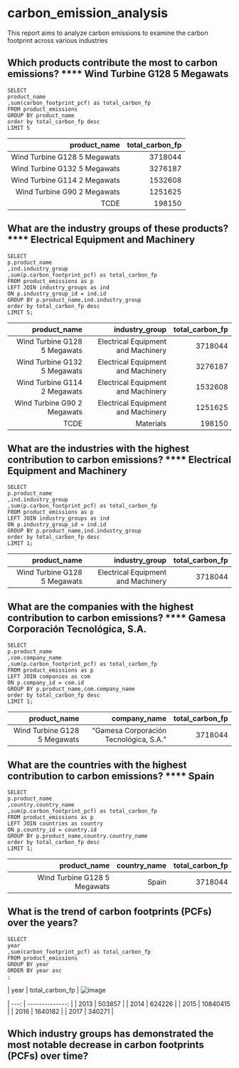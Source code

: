 # carbon_emission_analysis
This report aims to analyze carbon emissions to examine the carbon footprint across various industries

## Which products contribute the most to carbon emissions? **** Wind Turbine G128 5 Megawats
    SELECT 
    product_name
    ,sum(carbon_footprint_pcf) as total_carbon_fp
    FROM product_emissions
    GROUP BY product_name
    order by total_carbon_fp desc
    LIMIT 5

| product_name                 | total_carbon_fp | 
| ---------------------------: | --------------: | 
| Wind Turbine G128 5 Megawats | 3718044         | 
| Wind Turbine G132 5 Megawats | 3276187         | 
| Wind Turbine G114 2 Megawats | 1532608         | 
| Wind Turbine G90 2 Megawats  | 1251625         | 
| TCDE                         | 198150          | 


    

## What are the industry groups of these products? **** Electrical Equipment and Machinery
    SELECT 
    p.product_name
    ,ind.industry_group
    ,sum(p.carbon_footprint_pcf) as total_carbon_fp
    FROM product_emissions as p
    LEFT JOIN industry_groups as ind
    ON p.industry_group_id = ind.id
    GROUP BY p.product_name,ind.industry_group
    order by total_carbon_fp desc
    LIMIT 5;


| product_name                 | industry_group                     | total_carbon_fp | 
| ---------------------------: | ---------------------------------: | --------------: | 
| Wind Turbine G128 5 Megawats | Electrical Equipment and Machinery | 3718044         | 
| Wind Turbine G132 5 Megawats | Electrical Equipment and Machinery | 3276187         | 
| Wind Turbine G114 2 Megawats | Electrical Equipment and Machinery | 1532608         | 
| Wind Turbine G90 2 Megawats  | Electrical Equipment and Machinery | 1251625         | 
| TCDE                         | Materials                          | 198150          | 

## What are the industries with the highest contribution to carbon emissions? **** Electrical Equipment and Machinery
    SELECT 
    p.product_name
    ,ind.industry_group
    ,sum(p.carbon_footprint_pcf) as total_carbon_fp
    FROM product_emissions as p
    LEFT JOIN industry_groups as ind
    ON p.industry_group_id = ind.id
    GROUP BY p.product_name,ind.industry_group
    order by total_carbon_fp desc
    LIMIT 1;


| product_name                 | industry_group                     | total_carbon_fp | 
| ---------------------------: | ---------------------------------: | --------------: | 
| Wind Turbine G128 5 Megawats | Electrical Equipment and Machinery | 3718044         | 

## What are the companies with the highest contribution to carbon emissions? **** Gamesa Corporación Tecnológica, S.A.

    SELECT 
    p.product_name
    ,com.company_name
    ,sum(p.carbon_footprint_pcf) as total_carbon_fp
    FROM product_emissions as p
    LEFT JOIN companies as com
    ON p.company_id = com.id
    GROUP BY p.product_name,com.company_name
    order by total_carbon_fp desc
    LIMIT 1;


| product_name                 | company_name                           | total_carbon_fp | 
| ---------------------------: | -------------------------------------: | --------------: | 
| Wind Turbine G128 5 Megawats | "Gamesa Corporación Tecnológica, S.A." | 3718044         | 

## What are the countries with the highest contribution to carbon emissions? **** Spain  

    SELECT 
    p.product_name
    ,country.country_name
    ,sum(p.carbon_footprint_pcf) as total_carbon_fp
    FROM product_emissions as p
    LEFT JOIN countries as country
    ON p.country_id = country.id
    GROUP BY p.product_name,country.country_name
    order by total_carbon_fp desc
    LIMIT 1;


| product_name                 | country_name | total_carbon_fp | 
| ---------------------------: | -----------: | --------------: | 
| Wind Turbine G128 5 Megawats | Spain        | 3718044         | 

## What is the trend of carbon footprints (PCFs) over the years?

    SELECT
    year
    ,sum(carbon_footprint_pcf) as total_carbon_fp
    FROM product_emissions
    GROUP BY year
    ORDER BY year asc
    ;


| year | total_carbon_fp |                         ![image](https://github.com/user-attachments/assets/ab9e9bc9-3f8f-4af2-a48d-f893862b1a63)

| ---: | --------------: | 
| 2013 | 503857          | 
| 2014 | 624226          | 
| 2015 | 10840415        | 
| 2016 | 1640182         | 
| 2017 | 340271          |
## Which industry groups has demonstrated the most notable decrease in carbon footprints (PCFs) over time?
